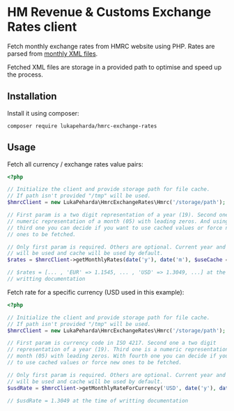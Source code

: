 # HM Revenue & Customs Exchange Rates client

Fetch monthly exchange rates from HMRC website using PHP. Rates are parsed from [monthly XML files](http://www.hmrc.gov.uk/softwaredevelopers/2019-exrates.html).

Fetched XML files are storage in a provided path to optimise and speed up the process.


## Installation

Install it using composer:

`composer require lukapeharda/hmrc-exchange-rates`


## Usage

Fetch all currency / exchange rates value pairs:

```php
<?php

// Initialize the client and provide storage path for file cache.
// If path isn't provided "/tmp" will be used.
$hmrcClient = new LukaPeharda\HmrcExchangeRates\Hmrc('/storage/path');

// First param is a two digit representation of a year (19). Second one is a
// numeric representation of a month (05) with leading zeros. And using
// third one you can decide if you want to use cached values or force new
// ones to be fetched.

// Only first param is required. Others are optional. Current year and month
// will be used and cache will be used by default.
$rates = $hmrcClient->getMonthlyRates(date('y'), date('m'), $useCache = true);

// $rates = [... , 'EUR' => 1.1545, ... , 'USD' => 1.3049, ...] at the time of
// writting documentation
```

Fetch rate for a specific currency (USD used in this example):

```php
<?php

// Initialize the client and provide storage path for file cache.
// If path isn't provided "/tmp" will be used.
$hmrcClient = new LukaPeharda\HmrcExchangeRates\Hmrc('/storage/path');

// First param is currency code in ISO 4217. Second one a two digit
// representation of a year (19). Third one is a numeric representation of a
// month (05) with leading zeros. With fourth one you can decide if you  want
// to use cached values or force new ones to be fetched.

// Only first param is required. Others are optional. Current year and month
// will be used and cache will be used by default.
$usdRate = $hmrcClient->getMonthlyRateForCurrency('USD', date('y'), date('m'), $useCache = true);

// $usdRate = 1.3049 at the time of writting documentation
```